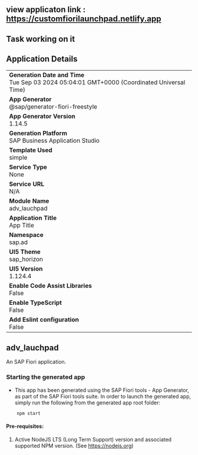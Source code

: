 ## view applicaton link : https://customfiorilaunchpad.netlify.app
## Task working on it
## Application Details
|               |
| ------------- |
|**Generation Date and Time**<br>Tue Sep 03 2024 05:04:01 GMT+0000 (Coordinated Universal Time)|
|**App Generator**<br>@sap/generator-fiori-freestyle|
|**App Generator Version**<br>1.14.5|
|**Generation Platform**<br>SAP Business Application Studio|
|**Template Used**<br>simple|
|**Service Type**<br>None|
|**Service URL**<br>N/A|
|**Module Name**<br>adv_lauchpad|
|**Application Title**<br>App Title|
|**Namespace**<br>sap.ad|
|**UI5 Theme**<br>sap_horizon|
|**UI5 Version**<br>1.124.4|
|**Enable Code Assist Libraries**<br>False|
|**Enable TypeScript**<br>False|
|**Add Eslint configuration**<br>False|

## adv_lauchpad

An SAP Fiori application.

### Starting the generated app

-   This app has been generated using the SAP Fiori tools - App Generator, as part of the SAP Fiori tools suite.  In order to launch the generated app, simply run the following from the generated app root folder:

```
    npm start
```

#### Pre-requisites:

1. Active NodeJS LTS (Long Term Support) version and associated supported NPM version.  (See https://nodejs.org)


